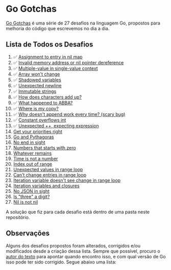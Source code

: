 # Go Gotchas

[Go Gotchas](https://yourbasic.org/golang/gotcha/) é uma série de 27 desafios na
linguagem Go, propostos para melhoria do código que escrevemos no dia a dia.

## Lista de Todos os Desafios

1. :white_check_mark: [Assignment to entry in nil map](https://yourbasic.org/golang/gotcha-assignment-entry-nil-map/)
2. :white_check_mark: [Invalid memory address or nil pointer dereference](https://yourbasic.org/golang/gotcha-nil-pointer-dereference/)
3. :white_check_mark: [Multiple-value in single-value context](https://yourbasic.org/golang/gotcha-multiple-value-single-value-context/)
4. :white_check_mark: [Array won't change](https://yourbasic.org/golang/gotcha-function-doesnt-change-array/)
5. :white_check_mark: [Shadowed variables](https://yourbasic.org/golang/gotcha-shadowing-variables/)
6. :white_check_mark: [Unexpected newline](https://yourbasic.org/golang/gotcha-missing-comma-slice-array-map-literal/)
7. :white_check_mark: [Immutable strings](https://yourbasic.org/golang/gotcha-strings-are-immutable/)
8. :white_check_mark: [How does characters add up?](https://yourbasic.org/golang/gotcha-concatenate-rune-string/)
9. :white_check_mark: [What happened to ABBA?](https://yourbasic.org/golang/gotcha-trim-string/)
10. :white_check_mark: [Where is my copy?](https://yourbasic.org/golang/gotcha-copy-missing/)
11. :white_check_mark: [Why doesn't append work every time? (scary bug)](https://yourbasic.org/golang/gotcha-append/)
12. :white_check_mark: [Constant overflows int](https://yourbasic.org/golang/gotcha-constant-overflows-int/)
13. :white_check_mark: [Unexpected ++, expecting expression](https://yourbasic.org/golang/gotcha-increment-decrement-statement/)
14. [Get your priorities right](https://yourbasic.org/golang/gotcha-operator-precedence/)
15. [Go and Pythagoras](https://yourbasic.org/golang/gotcha-bitwise-operators/)
16. [No end in sight](https://yourbasic.org/golang/gotcha-integer-overflow-wrap-around/)
17. [Numbers that starts with zero](https://yourbasic.org/golang/gotcha-octal-decimal-hexadecimal-literal/)
18. [Whatever remains](https://yourbasic.org/golang/gotcha-remainder-modulo-operator/)
19. [Time is not a number](https://yourbasic.org/golang/gotcha-multiply-duration-integer/)
20. [Index out of range](https://yourbasic.org/golang/gotcha-index-out-of-range/)
21. [Unexpected values in range loop](https://yourbasic.org/golang/gotcha-unexpected-values-range/)
22. [Can't change entries in range loop](https://yourbasic.org/golang/gotcha-change-value-range/)
23. [Iteration variable doesn't see change in range loop](https://yourbasic.org/golang/gotcha-range-copy-array/)
24. [Iteration variables and closures](https://yourbasic.org/golang/gotcha-data-race-closure/)
25. [No JSON in sight](https://yourbasic.org/golang/gotcha-json-marshal-empty/)
26. [Is "three" a digit?](https://yourbasic.org/golang/gotcha-regexp-substring/)
27. [Nil is not nil](https://yourbasic.org/golang/gotcha-why-nil-error-not-equal-nil/)

A solução que fiz para cada desafio está dentro de uma pasta neste repositório.

## Observações

Alguns dos desafios propostos foram alterados, corrigidos e/ou modificados desde
a criação dessa lista. Sempre que possível, procuro o
[autor do texto](https://twitter.com/yourbasic_org) para apontar quando encontro
isso, e com qual versão de Go isso pode ter sido corrigido. Segue abaixo uma
lista:

